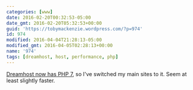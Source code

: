 ```yaml
---
categories: [www]
date: 2016-02-20T00:32:53-05:00
date_gmt: 2016-02-20T05:32:53+00:00
guid: 'https://tobymackenzie.wordpress.com/?p=974'
id: 974
modified: 2016-04-04T21:28:13-05:00
modified_gmt: 2016-04-05T02:28:13+00:00
name: '974'
tags: [dreamhost, host, performance, php]
---
```


[Dreamhost now has PHP 7](http://wiki.dreamhost.com/PHP7), so I've switched my main sites to it.  Seem at least slightly faster.
